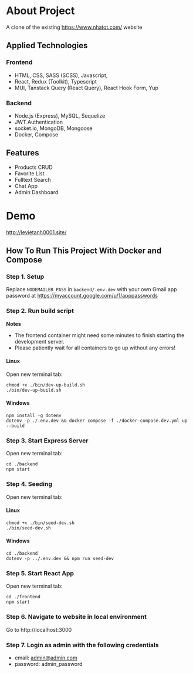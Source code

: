 
# About Project

A clone of the existing https://www.nhatot.com/ website

## Applied Technologies

### Frontend

- HTML, CSS, SASS (SCSS), Javascript, 
- React, Redux (Toolkit), Typescript
- MUI, Tanstack Query (React Query), React Hook Form, Yup

### Backend

- Node.js (Express), MySQL, Sequelize
- JWT Authentication
- socket.io, MongoDB, Mongoose
- Docker, Compose

## Features

- Products CRUD
- Favorite List
- Fulltext Search
- Chat App
- Admin Dashboard

# Demo 

http://levietanh0001.site/


## How To Run This Project With Docker and Compose

### Step 1. Setup

Replace `NODEMAILER_PASS` in `backend/.env.dev` with your own Gmail app password at https://myaccount.google.com/u/1/apppasswords

### Step 2. Run build script

**Notes** 
- The frontend container might need some minutes to finish starting the development server.
- Please patiently wait for all containers to go up without any errors!

#### Linux

Open new terminal tab:
```
chmod +x ./bin/dev-up-build.sh
./bin/dev-up-build.sh
```

#### Windows

```
npm install -g dotenv
dotenv -p ./.env.dev && docker compose -f ./docker-compose.dev.yml up --build
```

### Step 3. Start Express Server

Open new terminal tab:

```
cd ./backend
npm start
```


### Step 4. Seeding

Open new terminal tab:
#### Linux

```
chmod +x ./bin/seed-dev.sh
./bin/seed-dev.sh
```

#### Windows

```
cd ./backend
dotenv -p ../.env.dev && npm run seed-dev
```

### Step 5. Start React App

Open new terminal tab:
```
cd ./frontend
npm start
```

### Step 6. Navigate to website in local environment

Go to http://localhost:3000

### Step 7. Login as admin with the following credentials
- email: admin@admin.com
- password: admin_password
